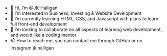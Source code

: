 - 👋 Hi, I’m @JK-Halligan
- 👀 I’m interested in Business, Investing & Website Development
- 🌱 I’m currently learning HTML, CSS, and Javascript with plans to learn full front-end development
- 💞️ I’m looking to collaborate on all aspects of learning web development, and would like a coding mentor
- 📫 How to reach me, you can contact me through GitHub or on Instagram jk.halligan

<!---
JK-Halligan/JK-Halligan is a ✨ special ✨ repository because its `README.md` (this file) appears on your GitHub profile.
You can click the Preview link to take a look at your changes.
--->
